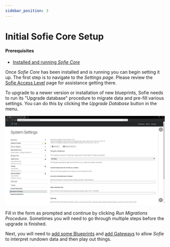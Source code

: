 ```yaml
---
sidebar_position: 3
---
```


# Initial Sofie Core Setup

#### Prerequisites

* [Installed and running _Sofie Core_](installing-sofie-server-core.md)

Once _Sofie Core_ has been installed and is running you can begin setting it up. The first step is to navigate to the _Settings page_. Please review the [Sofie Access Level](/docs/getting-started/sofie-navigation) page for assistance getting there.

To upgrade to a newer version or installation of new blueprints, Sofie needs to run its "Upgrade database" procedure to migrate data and pre-fill various settings. You can do this by clicking the _Upgrade Database_ button in the menu. 

![Update Database Section of the Settings Page](/img/docs/getting-started/settings-page-full-update-db.jpg)

Fill in the form as prompted and continue by clicking _Run Migrations Procedure_. Sometimes you will need to go through multiple steps before the upgrade is finished.

Next, you will need to [add some Blueprints](installing-blueprints.md) and [add Gateways](installing-a-gateway/README) to allow _Sofie_ to interpret rundown data and then play out things.


